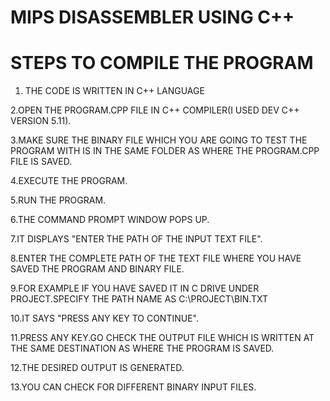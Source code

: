 # MIPS DISASSEMBLER USING C++
# STEPS TO COMPILE THE PROGRAM


1. THE CODE IS WRITTEN IN C++ LANGUAGE

2.OPEN THE PROGRAM.CPP FILE IN C++ COMPILER(I USED DEV C++ VERSION 5.11).


3.MAKE SURE THE BINARY FILE WHICH YOU ARE GOING TO TEST THE PROGRAM WITH IS IN THE SAME
FOLDER AS WHERE THE PROGRAM.CPP FILE IS SAVED.

4.EXECUTE THE PROGRAM.

5.RUN THE PROGRAM.

6.THE COMMAND PROMPT WINDOW POPS UP.

7.IT DISPLAYS "ENTER THE PATH OF THE INPUT TEXT FILE".

8.ENTER THE COMPLETE PATH OF THE TEXT FILE WHERE YOU HAVE SAVED THE PROGRAM AND BINARY FILE.

9.FOR EXAMPLE IF YOU HAVE SAVED IT IN C DRIVE UNDER PROJECT.SPECIFY THE PATH NAME AS C:\PROJECT\BIN.TXT

10.IT SAYS "PRESS ANY KEY TO CONTINUE".

11.PRESS ANY KEY.GO CHECK THE OUTPUT FILE WHICH IS WRITTEN AT THE SAME DESTINATION AS WHERE THE PROGRAM IS SAVED.

12.THE DESIRED OUTPUT IS GENERATED.

13.YOU CAN CHECK FOR DIFFERENT BINARY INPUT FILES.
